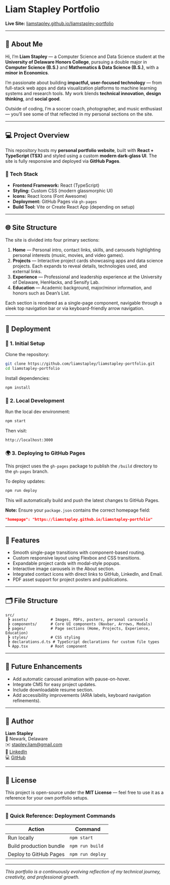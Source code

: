 # Liam Stapley Portfolio

**Live Site:** [liamstapley.github.io/liamstapley-portfolio](https://liamstapley.github.io/liamstapley-portfolio)

---

## 👋 About Me

Hi, I’m **Liam Stapley** — a Computer Science and Data Science student at the **University of Delaware Honors College**, pursuing a double major in **Computer Science (B.S.)** and **Mathematics & Data Science (B.S.)**, with a **minor in Economics**.

I’m passionate about building **impactful, user-focused technology** — from full-stack web apps and data visualization platforms to machine learning systems and research tools. My work blends **technical innovation**, **design thinking**, and **social good**.

Outside of coding, I’m a soccer coach, photographer, and music enthusiast — you’ll see some of that reflected in my personal sections on the site.

---

## 💻 Project Overview

This repository hosts my **personal portfolio website**, built with **React + TypeScript (TSX)** and styled using a custom **modern dark-glass UI**. The site is fully responsive and deployed via **GitHub Pages**.

### 🧱 Tech Stack

- **Frontend Framework:** React (TypeScript)
- **Styling:** Custom CSS (modern glassmorphic UI)
- **Icons:** React Icons (Font Awesome)
- **Deployment:** GitHub Pages via `gh-pages`
- **Build Tool:** Vite or Create React App (depending on setup)

---

## 🌐 Site Structure

The site is divided into four primary sections:

1. **Home** — Personal intro, contact links, skills, and carousels highlighting personal interests (music, movies, and video games).
2. **Projects** — Interactive project cards showcasing apps and data science projects. Each expands to reveal details, technologies used, and external links.
3. **Experience** — Professional and leadership experience at the University of Delaware, HenHacks, and Sensify Lab.
4. **Education** — Academic background, major/minor information, and honors such as Dean’s List.

Each section is rendered as a single-page component, navigable through a sleek top navigation bar or via keyboard-friendly arrow navigation.

---

## 🚀 Deployment

### 🔧 1. Initial Setup

Clone the repository:

```bash
git clone https://github.com/liamstapley/liamstapley-portfolio.git
cd liamstapley-portfolio
```

Install dependencies:

```bash
npm install
```

### 🧪 2. Local Development

Run the local dev environment:

```bash
npm start
```

Then visit:

```
http://localhost:3000
```

### 🌍 3. Deploying to GitHub Pages

This project uses the `gh-pages` package to publish the `/build` directory to the `gh-pages` branch.

To deploy updates:

```bash
npm run deploy
```

This will automatically build and push the latest changes to GitHub Pages.

**Note:** Ensure your `package.json` contains the correct homepage field:

```json
"homepage": "https://liamstapley.github.io/liamstapley-portfolio"
```

---

## 🧩 Features

- Smooth single-page transitions with component-based routing.
- Custom responsive layout using Flexbox and CSS transitions.
- Expandable project cards with modal-style popups.
- Interactive image carousels in the About section.
- Integrated contact icons with direct links to GitHub, LinkedIn, and Email.
- PDF asset support for project posters and publications.

---

## 🗂 File Structure

```
src/
 ┣ assets/          # Images, PDFs, posters, personal carousels
 ┣ components/      # Core UI components (Navbar, Arrows, Modals)
 ┣ pages/           # Page sections (Home, Projects, Experience, Education)
 ┣ styles/          # CSS styling
 ┣ declarations.d.ts # TypeScript declarations for custom file types
 ┗ App.tsx          # Root component
```

---

## 🧠 Future Enhancements

- Add automatic carousel animation with pause-on-hover.
- Integrate CMS for easy project updates.
- Include downloadable resume section.
- Add accessibility improvements (ARIA labels, keyboard navigation refinements).

---

## 🪪 Author

**Liam Stapley**\
📍 Newark, Delaware\
✉️ [stapley.liam@gmail.com](mailto\:stapley.liam@gmail.com)\
🔗 [LinkedIn](https://www.linkedin.com/in/liamstapley)\
💻 [GitHub](https://github.com/liamstapley)

---

## 🧾 License

This project is open-source under the **MIT License** — feel free to use it as a reference for your own portfolio setups.

---

### 🏁 Quick Reference: Deployment Commands

| Action                  | Command          |
| ----------------------- | ---------------- |
| Run locally             | `npm start`      |
| Build production bundle | `npm run build`  |
| Deploy to GitHub Pages  | `npm run deploy` |

---

*This portfolio is a continuously evolving reflection of my technical journey, creativity, and professional growth.*